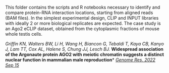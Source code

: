 This folder contains the scripts and R notebooks necessary to identify and compare protein-RNA interaction locations, starting from aligned reads (BAM files). In the simplest experimental design, CLIP and INPUT libraries with ideally 2 or more biological replicates are expected. The case study is an Ago2 eCLIP dataset, obtained from the cytoplasmic fractions of mouse whole testis cells.

*Griffin KN, Walters BW, Li H, Wang H, Biancon G, Tebaldi T, Kaya CB, Kanyo J, Lam TT, Cox AL, Halene S, Chung JJ, Lesch BJ.*
**Widespread association of the Argonaute protein AGO2 with meiotic chromatin suggests a distinct nuclear function in mammalian male reproduction***
[*Genome Res. 2022 Sep 15*](https://doi.org/10.1101/gr.276578.122)
